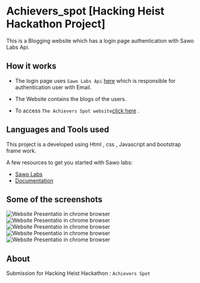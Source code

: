 # Achievers_spot [Hacking Heist Hackathon Project]

This is a Blogging website which has a login page authentication with Sawo Labs Api.

## How it works

- The login page uses `Sawo Labs Api` [here](https://dev.sawolabs.com/) which is responsible for authentication user with Email.

- The Website contains the blogs of the users.

- To access `The Achievers Spot website`[click here](https://vamshi726.github.io/Achievers_spot//) .
 

## Languages and Tools used

This project is a developed using Html , css , Javascript and bootstrap frame work.

A few resources to get you started with Sawo labs:

- [Sawo Labs](https://dev.sawolabs.com/)
- [Documentation](https://docs.sawolabs.com/sawo/)

## Some of the screenshots
![Website Presentatio in chrome browser](https://i.ibb.co/hYLjqt2/Screenshot-365.png)
![Website Presentatio in chrome browser](https://i.ibb.co/nkpfznV/Screenshot-366.png)
![Website Presentatio in chrome browser](https://i.ibb.co/c197d25/Screenshot-368.png)
![Website Presentatio in chrome browser](https://i.ibb.co/XFY4BNJ/Screenshot-371.png)
![Website Presentatio in chrome browser](https://i.ibb.co/hKNnsNB/Screenshot-370.png)


## About
Submission for Hacking Heist Hackathon : `Achievers Spot`
